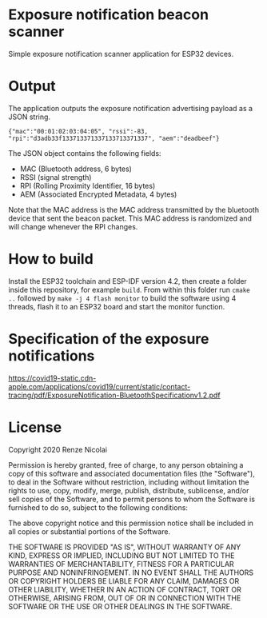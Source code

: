 # Exposure notification beacon scanner
Simple exposure notification scanner application for ESP32 devices.

# Output

The application outputs the exposure notification advertising payload as a JSON string.

```
{"mac":"00:01:02:03:04:05", "rssi":-83, "rpi":"d3adb33f133713371337133713371337", "aem":"deadbeef"}
```

The JSON object contains the following fields:

 - MAC (Bluetooth address, 6 bytes)
 - RSSI (signal strength)
 - RPI (Rolling Proximity Identifier, 16 bytes)
 - AEM (Associated Encrypted Metadata, 4 bytes)
 
 Note that the MAC address is the MAC address transmitted by the bluetooth device that sent the beacon packet. This MAC address is randomized and will change whenever the RPI changes.

# How to build
Install the ESP32 toolchain and ESP-IDF version 4.2, then create a folder inside this repository, for example ```build```. From within this folder run ```cmake ..``` followed by ```make -j 4 flash monitor``` to build the software using 4 threads, flash it to an ESP32 board and start the monitor function.

# Specification of the exposure notifications

https://covid19-static.cdn-apple.com/applications/covid19/current/static/contact-tracing/pdf/ExposureNotification-BluetoothSpecificationv1.2.pdf

# License
Copyright 2020 Renze Nicolai

Permission is hereby granted, free of charge, to any person obtaining a copy of this software and associated documentation files (the "Software"), to deal in the Software without restriction, including without limitation the rights to use, copy, modify, merge, publish, distribute, sublicense, and/or sell copies of the Software, and to permit persons to whom the Software is furnished to do so, subject to the following conditions:

The above copyright notice and this permission notice shall be included in all copies or substantial portions of the Software.

THE SOFTWARE IS PROVIDED "AS IS", WITHOUT WARRANTY OF ANY KIND, EXPRESS OR IMPLIED, INCLUDING BUT NOT LIMITED TO THE WARRANTIES OF MERCHANTABILITY, FITNESS FOR A PARTICULAR PURPOSE AND NONINFRINGEMENT. IN NO EVENT SHALL THE AUTHORS OR COPYRIGHT HOLDERS BE LIABLE FOR ANY CLAIM, DAMAGES OR OTHER LIABILITY, WHETHER IN AN ACTION OF CONTRACT, TORT OR OTHERWISE, ARISING FROM, OUT OF OR IN CONNECTION WITH THE SOFTWARE OR THE USE OR OTHER DEALINGS IN THE SOFTWARE.
